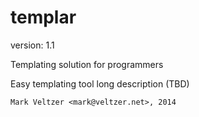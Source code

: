 templar
=======

version: 1.1

Templating solution for programmers

Easy templating tool long description (TBD)

	Mark Veltzer <mark@veltzer.net>, 2014
